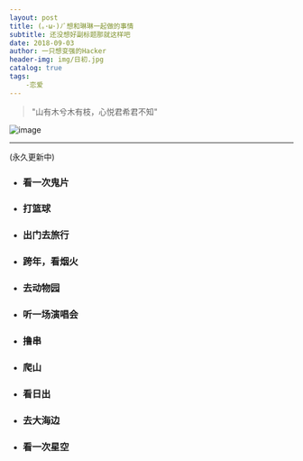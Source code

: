 ```yaml
---
layout: post
title: (｡･ω･)ﾉﾞ想和琳琳一起做的事情
subtitle: 还没想好副标题那就这样吧
date: 2018-09-03
author: 一只想变强的Hacker
header-img: img/日初.jpg
catalog: true
tags: 
    -恋爱
---
```

>  "山有木兮木有枝，心悦君希君不知"

![image](https://s1.ax1x.com/2018/09/03/PzDDbR.jpg)

---

(永久更新中)
- ### 看一次鬼片
- ### 打篮球
- ### 出门去旅行
- ### 跨年，看烟火
- ### 去动物园
- ### 听一场演唱会
- ### 撸串
- ### 爬山
- ### 看日出
- ### 去大海边
- ### 看一次星空

